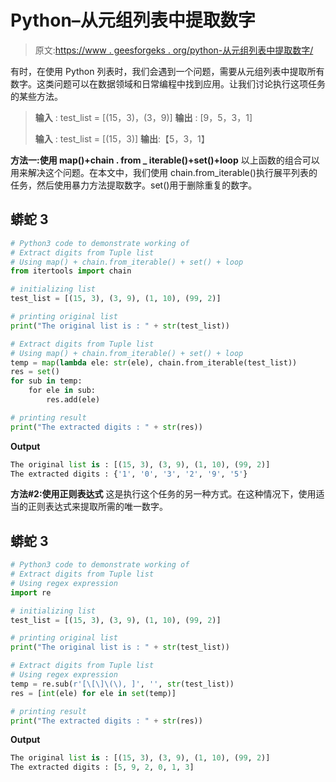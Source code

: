 # Python–从元组列表中提取数字

> 原文:[https://www . geesforgeks . org/python-从元组列表中提取数字/](https://www.geeksforgeeks.org/python-extract-digits-from-tuple-list/)

有时，在使用 Python 列表时，我们会遇到一个问题，需要从元组列表中提取所有数字。这类问题可以在数据领域和日常编程中找到应用。让我们讨论执行这项任务的某些方法。

> **输入** : test_list = [(15，3)，(3，9)]
> **输出** : [9，5，3，1]
> 
> **输入** : test_list = [(15，3)]
> **输出**:【5，3，1】

**方法一:使用 map()+chain . from _ iterable()+set()+loop**
以上函数的组合可以用来解决这个问题。在本文中，我们使用 chain.from_iterable()执行展平列表的任务，然后使用暴力方法提取数字。set()用于删除重复的数字。

## 蟒蛇 3

```py
# Python3 code to demonstrate working of
# Extract digits from Tuple list
# Using map() + chain.from_iterable() + set() + loop
from itertools import chain

# initializing list
test_list = [(15, 3), (3, 9), (1, 10), (99, 2)]

# printing original list
print("The original list is : " + str(test_list))

# Extract digits from Tuple list
# Using map() + chain.from_iterable() + set() + loop
temp = map(lambda ele: str(ele), chain.from_iterable(test_list))
res = set()
for sub in temp:
    for ele in sub:
        res.add(ele)

# printing result
print("The extracted digits : " + str(res))
```

**Output**

```py
The original list is : [(15, 3), (3, 9), (1, 10), (99, 2)]
The extracted digits : {'1', '0', '3', '2', '9', '5'}
```

**方法#2:使用正则表达式**
这是执行这个任务的另一种方式。在这种情况下，使用适当的正则表达式来提取所需的唯一数字。

## 蟒蛇 3

```py
# Python3 code to demonstrate working of
# Extract digits from Tuple list
# Using regex expression
import re

# initializing list
test_list = [(15, 3), (3, 9), (1, 10), (99, 2)]

# printing original list
print("The original list is : " + str(test_list))

# Extract digits from Tuple list
# Using regex expression
temp = re.sub(r'[\[\]\(\), ]', '', str(test_list))
res = [int(ele) for ele in set(temp)]

# printing result
print("The extracted digits : " + str(res))
```

**Output**

```py
The original list is : [(15, 3), (3, 9), (1, 10), (99, 2)]
The extracted digits : [5, 9, 2, 0, 1, 3]
```